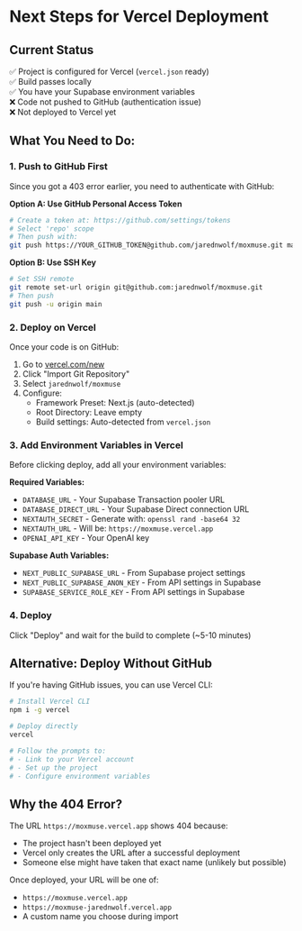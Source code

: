 # Next Steps for Vercel Deployment

## Current Status
✅ Project is configured for Vercel (`vercel.json` ready)  
✅ Build passes locally  
✅ You have your Supabase environment variables  
❌ Code not pushed to GitHub (authentication issue)  
❌ Not deployed to Vercel yet  

## What You Need to Do:

### 1. Push to GitHub First
Since you got a 403 error earlier, you need to authenticate with GitHub:

**Option A: Use GitHub Personal Access Token**
```bash
# Create a token at: https://github.com/settings/tokens
# Select 'repo' scope
# Then push with:
git push https://YOUR_GITHUB_TOKEN@github.com/jarednwolf/moxmuse.git main
```

**Option B: Use SSH Key**
```bash
# Set SSH remote
git remote set-url origin git@github.com:jarednwolf/moxmuse.git
# Then push
git push -u origin main
```

### 2. Deploy on Vercel
Once your code is on GitHub:

1. Go to [vercel.com/new](https://vercel.com/new)
2. Click "Import Git Repository"
3. Select `jarednwolf/moxmuse`
4. Configure:
   - Framework Preset: Next.js (auto-detected)
   - Root Directory: Leave empty
   - Build settings: Auto-detected from `vercel.json`

### 3. Add Environment Variables in Vercel
Before clicking deploy, add all your environment variables:

**Required Variables:**
- `DATABASE_URL` - Your Supabase Transaction pooler URL
- `DATABASE_DIRECT_URL` - Your Supabase Direct connection URL
- `NEXTAUTH_SECRET` - Generate with: `openssl rand -base64 32`
- `NEXTAUTH_URL` - Will be: `https://moxmuse.vercel.app`
- `OPENAI_API_KEY` - Your OpenAI key

**Supabase Auth Variables:**
- `NEXT_PUBLIC_SUPABASE_URL` - From Supabase project settings
- `NEXT_PUBLIC_SUPABASE_ANON_KEY` - From API settings in Supabase
- `SUPABASE_SERVICE_ROLE_KEY` - From API settings in Supabase

### 4. Deploy
Click "Deploy" and wait for the build to complete (~5-10 minutes)

## Alternative: Deploy Without GitHub
If you're having GitHub issues, you can use Vercel CLI:

```bash
# Install Vercel CLI
npm i -g vercel

# Deploy directly
vercel

# Follow the prompts to:
# - Link to your Vercel account
# - Set up the project
# - Configure environment variables
```

## Why the 404 Error?
The URL `https://moxmuse.vercel.app` shows 404 because:
- The project hasn't been deployed yet
- Vercel only creates the URL after a successful deployment
- Someone else might have taken that exact name (unlikely but possible)

Once deployed, your URL will be one of:
- `https://moxmuse.vercel.app`
- `https://moxmuse-jarednwolf.vercel.app`
- A custom name you choose during import
